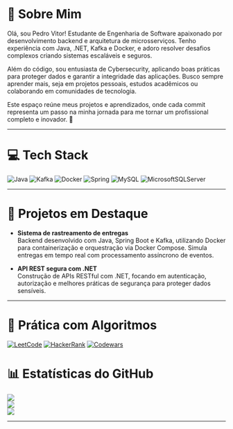 # 💫 Sobre Mim
Olá, sou Pedro Vitor! Estudante de Engenharia de Software apaixonado por desenvolvimento backend e arquitetura de microsserviços. Tenho experiência com Java, .NET, Kafka e Docker, e adoro resolver desafios complexos criando sistemas escaláveis e seguros.

Além do código, sou entusiasta de Cybersecurity, aplicando boas práticas para proteger dados e garantir a integridade das aplicações. Busco sempre aprender mais, seja em projetos pessoais, estudos acadêmicos ou colaborando em comunidades de tecnologia.

Este espaço reúne meus projetos e aprendizados, onde cada commit representa um passo na minha jornada para me tornar um profissional completo e inovador. 🚀

---

# 💻 Tech Stack
![Java](https://img.shields.io/badge/java-%23ED8B00.svg?style=for-the-badge&logo=openjdk&logoColor=white) ![Kafka](https://img.shields.io/badge/apache_kafka-%2314354C.svg?style=for-the-badge&logo=apachekafka&logoColor=white) ![Docker](https://img.shields.io/badge/docker-%230db7ed.svg?style=for-the-badge&logo=docker&logoColor=white) ![Spring](https://img.shields.io/badge/spring-%236DB33F.svg?style=for-the-badge&logo=spring&logoColor=white) ![MySQL](https://img.shields.io/badge/mysql-%2300000f.svg?style=for-the-badge&logo=mysql&logoColor=white) ![MicrosoftSQLServer](https://img.shields.io/badge/Microsoft%20SQL%20Server-CC2927?style=for-the-badge&logo=microsoft%20sql%20server&logoColor=white)

---

# 🚀 Projetos em Destaque
- **Sistema de rastreamento de entregas**  
  Backend desenvolvido com Java, Spring Boot e Kafka, utilizando Docker para containerização e orquestração via Docker Compose. Simula entregas em tempo real com processamento assíncrono de eventos.

- **API REST segura com .NET**  
  Construção de APIs RESTful com .NET, focando em autenticação, autorização e melhores práticas de segurança para proteger dados sensíveis.

---

# 🧠 Prática com Algoritmos
[![LeetCode](https://img.shields.io/badge/LeetCode-FFA116?style=flat-square&logo=leetcode&logoColor=black)](https://leetcode.com/u/pedruuv/)  [![HackerRank](https://img.shields.io/badge/HackerRank-2EC866?style=flat-square&logo=HackerRank&logoColor=white)](https://www.hackerrank.com/profile/impedrovgurgel)  [![Codewars](https://img.shields.io/badge/Codewars-B1361E?style=flat-square&logo=codewars&logoColor=white)](https://www.codewars.com/users/pedruuv)

# 📊 Estatísticas do GitHub
![](https://github-readme-stats.vercel.app/api?username=pedruuv&theme=gotham&hide_border=false&include_all_commits=false&count_private=false)<br/>
![](https://github-readme-streak-stats.herokuapp.com/?user=pedruuv&theme=gotham&hide_border=false)<br/>
![](https://github-readme-stats.vercel.app/api/top-langs/?username=pedruuv&theme=gotham&hide_border=false&include_all_commits=false&count_private=false&layout=compact)

---

